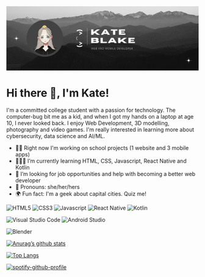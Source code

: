 <img src="https://github.com/YayoKB/YayoKB/blob/main/gh%20header1.png"/>

# Hi there 👋, I'm Kate!</h1>
I'm a committed college student with a passion for technology. The computer-bug bit me as a kid, and when I got my hands on a laptop at age 10, I never looked back. I enjoy Web Development, 3D modelling, photography and video games. I'm really interested in learning more about cybersecurity, data science and AI/ML.

- ✍🏻 Right now I'm working on school projects (1 website and 3 mobile apps) 
- 👩🏼‍🎓 I’m currently learning HTML, CSS, Javascript, React Native and Kotlin 
- 🔎 I’m looking for job opportunities and help with becoming a better web developer 
- 🌸 Pronouns: she/her/hers 
- 🌍 Fun fact: I'm a geek about capital cities. Quiz me!

![HTML5](https://img.shields.io/badge/html5-%23E34F26.svg?style=for-the-badge&logo=html5&logoColor=E34F26&labelColor=black)
![CSS3](https://img.shields.io/badge/css3-%231572B6.svg?style=for-the-badge&logo=css3&logoColor=1572B6&labelColor=black)
![Javascript](https://img.shields.io/badge/-Javascript-F0DB4F?style=for-the-badge&logo=javascript&logoColor=F0DB4F&labelColor=black)
![React Native](https://img.shields.io/badge/react_native-%2320232a.svg?style=for-the-badge&logo=react&color=61DAFB&logoColor=61DAFB&labelColor=black)
![Kotlin](https://img.shields.io/badge/kotlin-%237F52FF.svg?style=for-the-badge&logo=kotlin&logoColor=7F52FF&labelColor=black)

![Visual Studio Code](https://img.shields.io/badge/Visual%20Studio%20Code-0078d7.svg?style=for-the-badge&logo=visual-studio-code&logoColor=007ACC&labelColor=black)
![Android Studio](https://img.shields.io/badge/Android%20Studio-3DDC84.svg?style=for-the-badge&logo=android-studio&logoColor=3DDC84&labelColor=black)

![Blender](https://img.shields.io/badge/blender-%23F5792A.svg?style=for-the-badge&logo=blender&logoColor=F5792A&labelColor=black)

[![Anurag’s github stats](https://github-readme-stats.vercel.app/api?username=yayokb&show_icons=true&hide_border=true&bg_color=90,1a1a1a,00402C&title_color=1AFFB7&text_color=EFFFFA&icon_color=00FFA9&border_radius=20&custom_title=These%20are%20my%20Github%20stats!&card_width=500)](https://github.com/anuraghazra/github-readme-stats)

[![Top Langs](https://github-readme-stats.vercel.app/api/top-langs/?username=yayokb&hide_border=true&bg_color=90,1a1a1a,00402C&title_color=1AFFB7&text_color=EFFFFA&icon_color=00FFA9&border_radius=20&custom_title=My%20most%20commonly%20used%20languages&card_width=500)](https://github.com/yayokb)

[![spotify-github-profile](https://spotify-github-profile.vercel.app/api/view?uid=6ln43afcfjuwrkja4x1ls3gs2&cover_image=true&theme=default&bar_color=4eb150&bar_color_cover=true)](https://spotify-github-profile.vercel.app/api/view?uid=6ln43afcfjuwrkja4x1ls3gs2&redirect=true)
